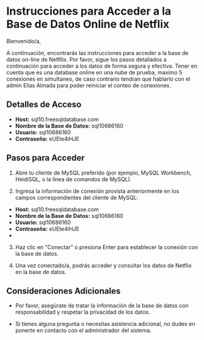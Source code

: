 # Instrucciones para Acceder a la Base de Datos Online de Netflix

Bienvenido/a,

A continuación, encontrarás las instrucciones para acceder a la base de datos on-line de Netfllix. Por favor, sigue los pasos detallados a continuación para acceder a los datos de forma segura y efectiva.
Tener en cuenta que es una database online en una nube de prueba, maximo 5 conexiones en simultaneo, de caso contrario tendran que hablarlo con el admin Elias Almada para poder reiniciar el conteo de conexiones.

## Detalles de Acceso

- **Host:** sql10.freesqldatabase.com
- **Nombre de la Base de Datos:** sql10686160
- **Usuario:** sql10686160
- **Contraseña:** eUEte4iHJE

## Pasos para Acceder

1. Abre tu cliente de MySQL preferido (por ejemplo, MySQL Workbench, HeidiSQL, o la línea de comandos de MySQL).

2. Ingresa la información de conexión provista anteriormente en los campos correspondientes del cliente de MySQL:

- **Host:** sql10.freesqldatabase.com
- **Nombre de la Base de Datos:** sql10686160
- **Usuario:** sql10686160
- **Contraseña:** eUEte4iHJE
- 
3. Haz clic en "Conectar" o presiona Enter para establecer la conexión con la base de datos.

4. Una vez conectado/a, podrás acceder y consultar los datos de Netflix en la base de datos.

## Consideraciones Adicionales

- Por favor, asegúrate de tratar la información de la base de datos con responsabilidad y respetar la privacidad de los datos.

- Si tienes alguna pregunta o necesitas asistencia adicional, no dudes en ponerte en contacto con el administrador del sistema.
